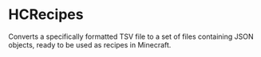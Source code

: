 # HCRecipes
Converts a specifically formatted TSV file to a set of files containing JSON objects, ready to be used as recipes in Minecraft.

